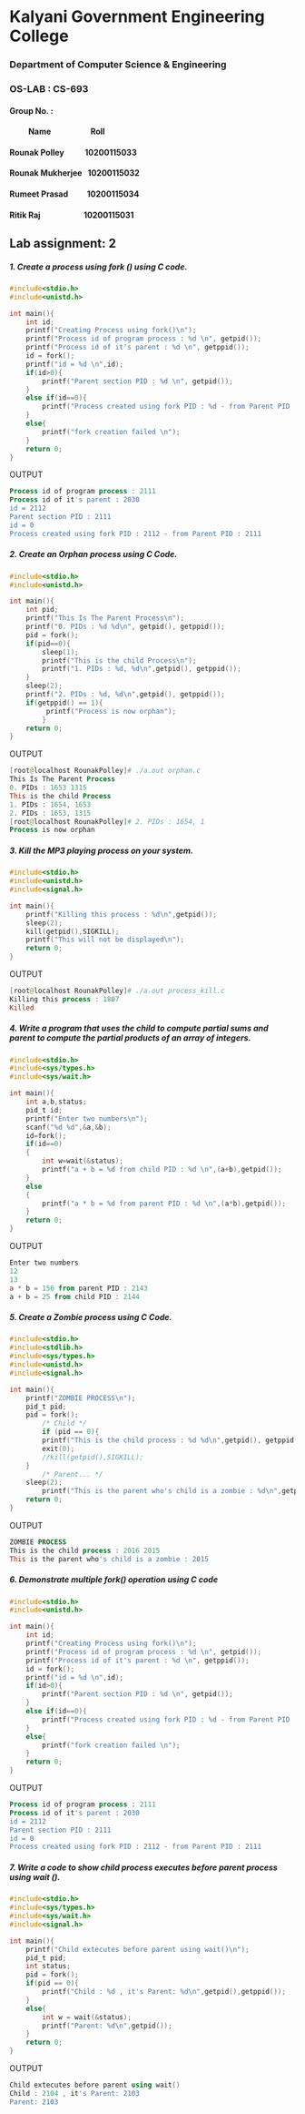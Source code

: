 # Kalyani Government Engineering College
### Department of Computer Science & Engineering
### OS-LAB : CS-693

#### Group No. : 
#### &nbsp; &nbsp; &nbsp; &nbsp; &nbsp; Name &nbsp; &nbsp; &nbsp; &nbsp; &nbsp; &nbsp; &nbsp; &nbsp; &nbsp; &nbsp; Roll
#### Rounak Polley &nbsp; &nbsp; &nbsp; &nbsp; &nbsp; 10200115033
#### Rounak Mukherjee &nbsp; 10200115032
#### Rumeet Prasad &nbsp; &nbsp; &nbsp; &nbsp; &nbsp;10200115034
#### Ritik Raj &nbsp; &nbsp; &nbsp; &nbsp; &nbsp; &nbsp; &nbsp; &nbsp; &nbsp; &nbsp; &nbsp; 10200115031


## Lab assignment: 2

##### 1. Create a process using fork () using C code.
``` c
#include<stdio.h>
#include<unistd.h>

int main(){
	int id;
	printf("Creating Process using fork()\n");
	printf("Process id of program process : %d \n", getpid());
	printf("Process id of it's parent : %d \n", getppid());
	id = fork();
	printf("id = %d \n",id);
	if(id>0){
		printf("Parent section PID : %d \n", getpid());	
	}
	else if(id==0){
		printf("Process created using fork PID : %d - from Parent PID : %d \n",getpid(),getppid());
	}
	else{
		printf("fork creation failed \n");
	}
	return 0;
}
```
OUTPUT
``` powershell
Process id of program process : 2111 
Process id of it's parent : 2030 
id = 2112 
Parent section PID : 2111 
id = 0 
Process created using fork PID : 2112 - from Parent PID : 2111
```

##### 2. Create an Orphan process using C Code.
``` c
#include<stdio.h>
#include<unistd.h>

int main(){
	int pid;
	printf("This Is The Parent Process\n");
	printf("0. PIDs : %d %d\n", getpid(), getppid());
	pid = fork();
	if(pid==0){
		sleep(1);
		printf("This is the child Process\n");
		printf("1. PIDs : %d, %d\n",getpid(), getppid());
	}
	sleep(2);
	printf("2. PIDs : %d, %d\n",getpid(), getppid());
	if(getppid() == 1){
		 printf("Process is now orphan");
        }
	return 0;
}
```
OUTPUT
``` powershell
[root@localhost RounakPolley]# ./a.out orphan.c
This Is The Parent Process
0. PIDs : 1653 1315
This is the child Process
1. PIDs : 1654, 1653
2. PIDs : 1653, 1315
[root@localhost RounakPolley]# 2. PIDs : 1654, 1
Process is now orphan

```

##### 3. Kill the MP3 playing process on your system.
``` c
#include<stdio.h>
#include<unistd.h>
#include<signal.h>

int main(){
	printf("Killing this process : %d\n",getpid());
	sleep(2);
	kill(getpid(),SIGKILL);
	printf("This will not be displayed\n");
	return 0;
}
```
OUTPUT
``` powershell
[root@localhost RounakPolley]# ./a.out process_kill.c
Killing this process : 1807
Killed
```

##### 4. Write a program that uses the child to compute partial sums and parent to compute the partial products of an array of integers.
``` c
#include<stdio.h>
#include<sys/types.h>
#include<sys/wait.h>

int main(){
	int a,b,status;
	pid_t id;
	printf("Enter two numbers\n");
	scanf("%d %d",&a,&b);
	id=fork();
	if(id==0)
	{
		int w=wait(&status);
		printf("a + b = %d from child PID : %d \n",(a+b),getpid());
	}
	else
	{
		printf("a * b = %d from parent PID : %d \n",(a*b),getpid());
	}
	return 0;
}
```
OUTPUT
``` powershell
Enter two numbers
12
13
a * b = 156 from parent PID : 2143 
a + b = 25 from child PID : 2144 
```

##### 5. Create a Zombie process using C Code.
``` c
#include<stdio.h>
#include<stdlib.h>
#include<sys/types.h>
#include<unistd.h>
#include<signal.h>

int main(){
	printf("ZOMBIE PROCESS\n");
	pid_t pid;
	pid = fork();
    	/* Child */
    	if (pid == 0){
		printf("This is the child process : %d %d\n",getpid(), getppid());
		exit(0);
		//kill(getpid(),SIGKILL);
	}
    	/* Parent... */
	sleep(2);
    	printf("This is the parent who's child is a zombie : %d\n",getpid());
	return 0;
}
```
OUTPUT
``` powershell
ZOMBIE PROCESS
This is the child process : 2016 2015
This is the parent who's child is a zombie : 2015
```

##### 6. Demonstrate multiple fork()  operation using C code
``` c
#include<stdio.h>
#include<unistd.h>

int main(){
	int id;
	printf("Creating Process using fork()\n");
	printf("Process id of program process : %d \n", getpid());
	printf("Process id of it's parent : %d \n", getppid());
	id = fork();
	printf("id = %d \n",id);
	if(id>0){
		printf("Parent section PID : %d \n", getpid());	
	}
	else if(id==0){
		printf("Process created using fork PID : %d - from Parent PID : %d \n",getpid(),getppid());
	}
	else{
		printf("fork creation failed \n");
	}
	return 0;
}
```
OUTPUT
``` powershell
Process id of program process : 2111 
Process id of it's parent : 2030 
id = 2112 
Parent section PID : 2111 
id = 0 
Process created using fork PID : 2112 - from Parent PID : 2111
```
##### 7. Write a code to show child process executes before parent process using wait ().
``` c
#include<stdio.h>
#include<sys/types.h>
#include<sys/wait.h>
#include<signal.h>

int main(){
	printf("Child extecutes before parent using wait()\n");
	pid_t pid;
	int status;
	pid = fork();
	if(pid == 0){
		printf("Child : %d , it's Parent: %d\n",getpid(),getppid());
	}
	else{
		int w = wait(&status);		
		printf("Parent: %d\n",getpid());
	}
	return 0;
}
```
OUTPUT
``` powershell
Child extecutes before parent using wait()
Child : 2104 , it's Parent: 2103
Parent: 2103
```
